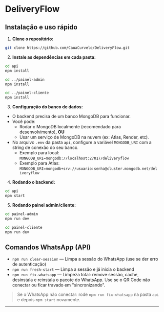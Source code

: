 # DeliveryFlow

## Instalação e uso rápido

1. **Clone o repositório:**
```bash
git clone https://github.com/CauaCurvelo/DeliveryFlow.git
```

2. **Instale as dependências em cada pasta:**
```bash
cd api
npm install

cd ../painel-admin
npm install

cd ../painel-cliente
npm install
```

3. **Configuração do banco de dados:**
- O backend precisa de um banco MongoDB para funcionar.
- Você pode:
	- Rodar o MongoDB localmente (recomendado para desenvolvimento), **OU**
	- Usar um serviço de MongoDB na nuvem (ex: Atlas, Render, etc).
- No arquivo `.env` da pasta `api`, configure a variável `MONGODB_URI` com a string de conexão do seu banco.
	- Exemplo para local: `MONGODB_URI=mongodb://localhost:27017/deliveryflow`
	- Exemplo para Atlas: `MONGODB_URI=mongodb+srv://usuario:senha@cluster.mongodb.net/deliveryflow`

4. **Rodando o backend:**
```bash
cd api
npm start
```

5. **Rodando painel admin/cliente:**
```bash
cd painel-admin
npm run dev

cd painel-cliente
npm run dev
```

## Comandos WhatsApp (API)

- `npm run clear-session` — Limpa a sessão do WhatsApp (use se der erro de autenticação)
- `npm run fresh-start` — Limpa a sessão e já inicia o backend
- `npm run fix-whatsapp` — Limpeza total: remove sessão, cache, desinstala e reinstala o pacote do WhatsApp. Use se o QR Code não conectar ou ficar travado em "sincronizando".

> Se o WhatsApp não conectar: rode `npm run fix-whatsapp` na pasta `api` e depois `npm start` novamente.

---
